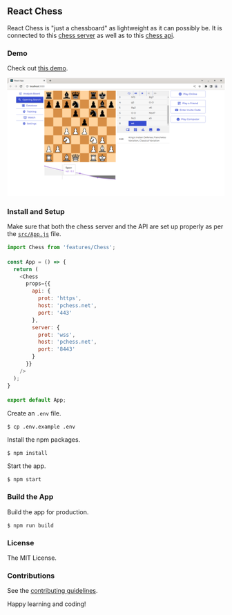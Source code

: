 ## React Chess

React Chess is "just a chessboard" as lightweight as it can possibly be. It is connected to this [chess server](https://github.com/chesslablab/chess-server) as well as to this [chess api](https://github.com/chesslablab/chess-api).

### Demo

Check out [this demo](https://www.chesslablab.com/).

![Figure 1](/src/assets/img/docs/figure-01.png)

### Install and Setup

Make sure that both the chess server and the API are set up properly as per the [`src/App.js`](https://github.com/chesslablab/react-chess/blob/master/src/App.js) file.

```js
import Chess from 'features/Chess';

const App = () => {
  return (
    <Chess
      props={{
        api: {
          prot: 'https',
          host: 'pchess.net',
          port: '443'
        },
        server: {
          prot: 'wss',
          host: 'pchess.net',
          port: '8443'
        }
      }}
    />
  );
}

export default App;
```

Create an `.env` file.

```
$ cp .env.example .env
```

Install the npm packages.

```
$ npm install
```

Start the app.

```
$ npm start
```

### Build the App

Build the app for production.

```
$ npm run build
```

### License

The MIT License.

### Contributions

See the [contributing guidelines](https://github.com/chesslablab/redux-chess/blob/master/CONTRIBUTING.md).

Happy learning and coding!
